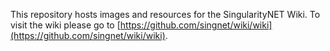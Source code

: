 This repository hosts images and resources for the SingularityNET Wiki. To visit the wiki please go to [https://github.com/singnet/wiki/wiki](https://github.com/singnet/wiki/wiki).

